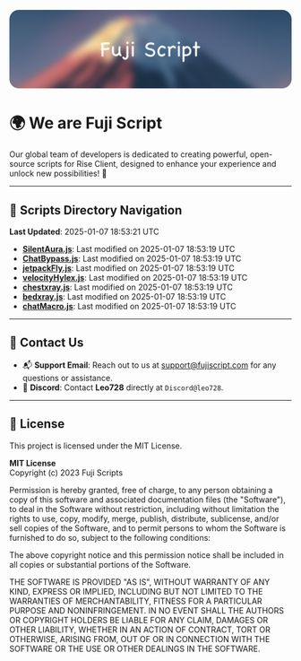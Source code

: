 ![Banner](.github/b.webp)

# 🌍 **We are Fuji Script**

Our global team of developers is dedicated to creating powerful, open-source scripts for Rise Client, designed to enhance your experience and unlock new possibilities! 🌟

---
<!-- SCRIPTS_NAVIGATION_START -->
## 📂 **Scripts Directory Navigation**

**Last Updated**: 2025-01-07 18:53:21 UTC

- **[SilentAura.js](scripts/SilentAura.js)**: Last modified on 2025-01-07 18:53:19 UTC
- **[ChatBypass.js](scripts/ChatBypass.js)**: Last modified on 2025-01-07 18:53:19 UTC
- **[jetpackFly.js](scripts/jetpackFly.js)**: Last modified on 2025-01-07 18:53:19 UTC
- **[velocityHylex.js](scripts/velocityHylex.js)**: Last modified on 2025-01-07 18:53:19 UTC
- **[chestxray.js](scripts/chestxray.js)**: Last modified on 2025-01-07 18:53:19 UTC
- **[bedxray.js](scripts/bedxray.js)**: Last modified on 2025-01-07 18:53:19 UTC
- **[chatMacro.js](scripts/chatMacro.js)**: Last modified on 2025-01-07 18:53:19 UTC

<!-- SCRIPTS_NAVIGATION_END -->

---

## 💬 **Contact Us**  
- 📬 **Support Email**: Reach out to us at [support@fujiscript.com](mailto:support@fujiscript.com) for any questions or assistance.  
- 💬 **Discord**: Contact **Leo728** directly at `Discord@leo728`.

---

## 📜 **License**

This project is licensed under the MIT License.  

**MIT License**  
Copyright (c) 2023 Fuji Scripts  

Permission is hereby granted, free of charge, to any person obtaining a copy of this software and associated documentation files (the "Software"), to deal in the Software without restriction, including without limitation the rights to use, copy, modify, merge, publish, distribute, sublicense, and/or sell copies of the Software, and to permit persons to whom the Software is furnished to do so, subject to the following conditions:  

The above copyright notice and this permission notice shall be included in all copies or substantial portions of the Software.  

THE SOFTWARE IS PROVIDED "AS IS", WITHOUT WARRANTY OF ANY KIND, EXPRESS OR IMPLIED, INCLUDING BUT NOT LIMITED TO THE WARRANTIES OF MERCHANTABILITY, FITNESS FOR A PARTICULAR PURPOSE AND NONINFRINGEMENT. IN NO EVENT SHALL THE AUTHORS OR COPYRIGHT HOLDERS BE LIABLE FOR ANY CLAIM, DAMAGES OR OTHER LIABILITY, WHETHER IN AN ACTION OF CONTRACT, TORT OR OTHERWISE, ARISING FROM, OUT OF OR IN CONNECTION WITH THE SOFTWARE OR THE USE OR OTHER DEALINGS IN THE SOFTWARE.  
